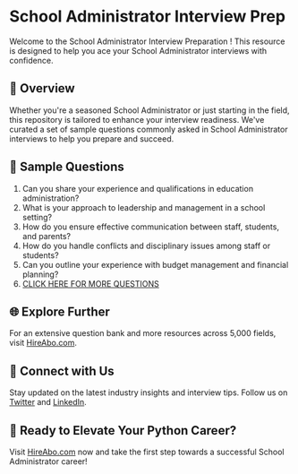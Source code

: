 # School Administrator Interview Prep

Welcome to the School Administrator Interview Preparation ! This resource is designed to help you ace your School Administrator interviews with confidence.

## 🚀 Overview

Whether you're a seasoned School Administrator or just starting in the field, this repository is tailored to enhance your interview readiness. We've curated a set of sample questions commonly asked in School Administrator interviews to help you prepare and succeed.

## 📝 Sample Questions

1. Can you share your experience and qualifications in education administration?
2. What is your approach to leadership and management in a school setting?
3. How do you ensure effective communication between staff, students, and parents?
4. How do you handle conflicts and disciplinary issues among staff or students?
5. Can you outline your experience with budget management and financial planning?
6. [CLICK HERE FOR MORE QUESTIONS](https://hireabo.com/job/4_1_5/School%20Administrator)

## 🌐 Explore Further

For an extensive question bank and more resources across 5,000 fields, visit [HireAbo.com](https://www.hireabo.com).

## 📱 Connect with Us

Stay updated on the latest industry insights and interview tips. Follow us on [Twitter](https://twitter.com/hireabo) and [LinkedIn](https://www.linkedin.com/in/hire-abo-3609972a8/).

## 🚀 Ready to Elevate Your Python Career?

Visit [HireAbo.com](https://www.hireabo.com) now and take the first step towards a successful School Administrator career!